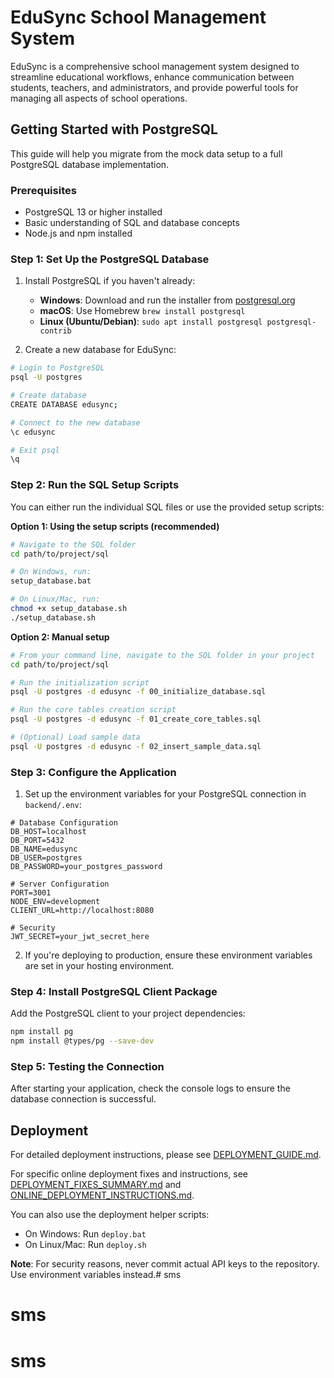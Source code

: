 # EduSync School Management System

EduSync is a comprehensive school management system designed to streamline educational workflows, enhance communication between students, teachers, and administrators, and provide powerful tools for managing all aspects of school operations.

## Getting Started with PostgreSQL

This guide will help you migrate from the mock data setup to a full PostgreSQL database implementation.

### Prerequisites

- PostgreSQL 13 or higher installed
- Basic understanding of SQL and database concepts
- Node.js and npm installed

### Step 1: Set Up the PostgreSQL Database

1. Install PostgreSQL if you haven't already:
   - **Windows**: Download and run the installer from [postgresql.org](https://www.postgresql.org/download/windows/)
   - **macOS**: Use Homebrew `brew install postgresql`
   - **Linux (Ubuntu/Debian)**: `sudo apt install postgresql postgresql-contrib`

2. Create a new database for EduSync:

```bash
# Login to PostgreSQL
psql -U postgres

# Create database
CREATE DATABASE edusync;

# Connect to the new database
\c edusync

# Exit psql
\q
```

### Step 2: Run the SQL Setup Scripts

You can either run the individual SQL files or use the provided setup scripts:

**Option 1: Using the setup scripts (recommended)**
```bash
# Navigate to the SQL folder
cd path/to/project/sql

# On Windows, run:
setup_database.bat

# On Linux/Mac, run:
chmod +x setup_database.sh
./setup_database.sh
```

**Option 2: Manual setup**
```bash
# From your command line, navigate to the SQL folder in your project
cd path/to/project/sql

# Run the initialization script
psql -U postgres -d edusync -f 00_initialize_database.sql

# Run the core tables creation script
psql -U postgres -d edusync -f 01_create_core_tables.sql

# (Optional) Load sample data
psql -U postgres -d edusync -f 02_insert_sample_data.sql
```

### Step 3: Configure the Application

1. Set up the environment variables for your PostgreSQL connection in `backend/.env`:

```
# Database Configuration
DB_HOST=localhost
DB_PORT=5432
DB_NAME=edusync
DB_USER=postgres
DB_PASSWORD=your_postgres_password

# Server Configuration
PORT=3001
NODE_ENV=development
CLIENT_URL=http://localhost:8080

# Security
JWT_SECRET=your_jwt_secret_here
```

2. If you're deploying to production, ensure these environment variables are set in your hosting environment.

### Step 4: Install PostgreSQL Client Package

Add the PostgreSQL client to your project dependencies:

```bash
npm install pg
npm install @types/pg --save-dev
```

### Step 5: Testing the Connection

After starting your application, check the console logs to ensure the database connection is successful.

## Deployment

For detailed deployment instructions, please see [DEPLOYMENT_GUIDE.md](DEPLOYMENT_GUIDE.md).

For specific online deployment fixes and instructions, see [DEPLOYMENT_FIXES_SUMMARY.md](DEPLOYMENT_FIXES_SUMMARY.md) and [ONLINE_DEPLOYMENT_INSTRUCTIONS.md](ONLINE_DEPLOYMENT_INSTRUCTIONS.md).

You can also use the deployment helper scripts:
- On Windows: Run `deploy.bat`
- On Linux/Mac: Run `deploy.sh`

**Note**: For security reasons, never commit actual API keys to the repository. Use environment variables instead.# sms
# sms
# sms
